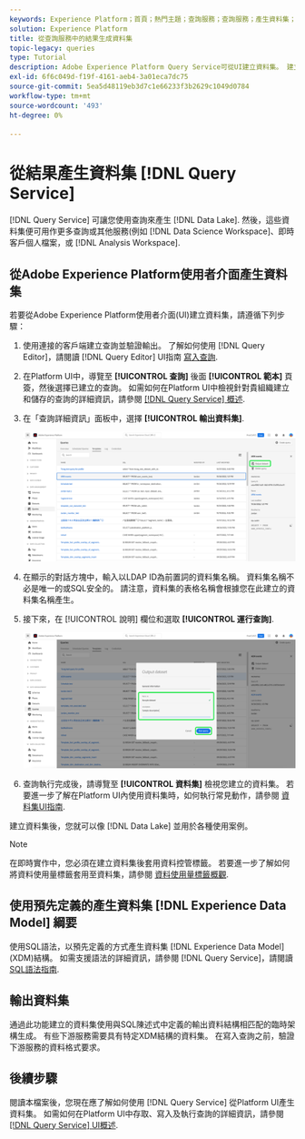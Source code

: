 ```yaml
---
keywords: Experience Platform；首頁；熱門主題；查詢服務；查詢服務；產生資料集；產生資料集；建立資料集；
solution: Experience Platform
title: 從查詢服務中的結果生成資料集
topic-legacy: queries
type: Tutorial
description: Adobe Experience Platform Query Service可從UI建立資料集。 建立資料集後，您就可以像「資料湖」中的其他資料集一樣存取該資料集，並用於各種使用案例。
exl-id: 6f6c049d-f19f-4161-aeb4-3a01eca7dc75
source-git-commit: 5ea5d48119eb3d7c1e66233f3b2629c1049d0784
workflow-type: tm+mt
source-wordcount: '493'
ht-degree: 0%

---
```


# 從結果產生資料集 [!DNL Query Service]

[!DNL Query Service] 可讓您使用查詢來產生 [!DNL Data Lake]. 然後，這些資料集便可用作更多查詢或其他服務(例如 [!DNL Data Science Workspace]、即時客戶個人檔案，或 [!DNL Analysis Workspace].

## 從Adobe Experience Platform使用者介面產生資料集

若要從Adobe Experience Platform使用者介面(UI)建立資料集，請遵循下列步驟：

1. 使用連接的客戶端建立查詢並驗證輸出。 了解如何使用 [!DNL Query Editor]，請閱讀 [!DNL Query Editor] UI指南 [寫入查詢](./user-guide.md#writing-queries).

2. 在Platform UI中，導覽至 **[!UICONTROL 查詢]** 後面 **[!UICONTROL 範本]** 頁簽，然後選擇已建立的查詢。 如需如何在Platform UI中檢視針對貴組織建立和儲存的查詢的詳細資訊，請參閱 [[!DNL Query Service] 概述](./overview.md#browse).

3. 在「查詢詳細資訊」面板中，選擇 **[!UICONTROL 輸出資料集]**.

   ![突出顯示「選擇輸出」資料集的「查詢工作區模板」頁簽。](../images/ui/create-datasets/output-dataset.png)

4. 在顯示的對話方塊中，輸入以LDAP ID為前置詞的資料集名稱。 資料集名稱不必是唯一的或SQL安全的。 請注意，資料集的表格名稱會根據您在此建立的資料集名稱產生。

5. 接下來，在 [!UICONTROL 說明] 欄位和選取 **[!UICONTROL 運行查詢]**.

   ![「輸出資料集」對話方塊中會反白顯示資料集詳細資料和執行查詢](../images/ui/create-datasets/run-query.png)

6. 查詢執行完成後，請導覽至 **[!UICONTROL 資料集]** 檢視您建立的資料集。 若要進一步了解在Platform UI內使用資料集時，如何執行常見動作，請參閱 [資料集UI指南](../../catalog/datasets/user-guide.md).

建立資料集後，您就可以像 [!DNL Data Lake] 並用於各種使用案例。

>[!NOTE]
>
>在即時實作中，您必須在建立資料集後套用資料控管標籤。 若要進一步了解如何將資料使用量標籤套用至資料集，請參閱 [資料使用量標籤概觀](../../data-governance/labels/overview.md).

## 使用預先定義的產生資料集 [!DNL Experience Data Model] 綱要

使用SQL語法，以預先定義的方式產生資料集 [!DNL Experience Data Model] (XDM)結構。 如需支援語法的詳細資訊，請參閱 [!DNL Query Service]，請閱讀 [SQL語法指南](../sql/syntax.md#create-table-as-select).

## 輸出資料集

通過此功能建立的資料集使用與SQL陳述式中定義的輸出資料結構相匹配的臨時架構生成。 有些下游服務需要具有特定XDM結構的資料集。 在寫入查詢之前，驗證下游服務的資料格式要求。

## 後續步驟

閱讀本檔案後，您現在應了解如何使用 [!DNL Query Service] 從Platform UI產生資料集。 如需如何在Platform UI中存取、寫入及執行查詢的詳細資訊，請參閱 [[!DNL Query Service] UI概述](./overview.md).
